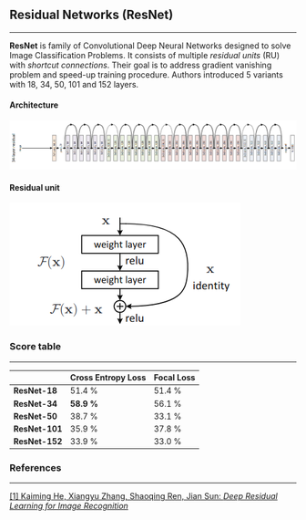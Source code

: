 ## Residual Networks (ResNet)
___

__ResNet__ is family of Convolutional Deep Neural Networks designed to solve Image Classification Problems. 
It consists of multiple _residual units_ (RU) with _shortcut connections_. 
Their goal is to address gradient vanishing problem and speed-up training procedure. 
Authors introduced 5 variants with 18, 34, 50, 101 and 152 layers.


#### Architecture
![Architecture](assets/resnet34.png)

#### Residual unit
![Residual unit](assets/residual_unit.png)

### Score table
___

|                | Cross Entropy Loss | Focal Loss |
|----------------|--------------------|------------|
| __ResNet-18__  | 51.4 %             | 51.4 %     |
| __ResNet-34__  | __58.9 %__         | 56.1 %     |
| __ResNet-50__  | 38.7 %             | 33.1 %     |
| __ResNet-101__ | 35.9 %             | 37.8 %     |
| __ResNet-152__ | 33.9 %             | 33.0 %     |

### References
___

[[1] Kaiming He, Xiangyu Zhang, Shaoqing Ren, Jian Sun: _Deep Residual Learning for Image Recognition_](https://arxiv.org/abs/1512.03385)

